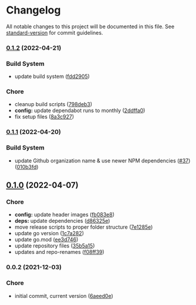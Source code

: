# Changelog

All notable changes to this project will be documented in this file. See [standard-version](https://github.com/conventional-changelog/standard-version) for commit guidelines.

### [0.1.2](https://github.com/davidsneighbour/hugo-opensearch/compare/v0.1.1...v0.1.2) (2022-04-21)


### Build System

* update build system ([fdd2905](https://github.com/davidsneighbour/hugo-opensearch/commit/fdd2905d9444551e40b7ddf7f1b2469461fbc013))


### Chore

* cleanup build scripts ([798deb3](https://github.com/davidsneighbour/hugo-opensearch/commit/798deb3e10041c903678fee370bf4d023a49c068))
* **config:** update dependabot runs to monthly ([2ddffa0](https://github.com/davidsneighbour/hugo-opensearch/commit/2ddffa0b14d361b3596714263e662adae7e83cb6))
* fix setup files ([8a3c927](https://github.com/davidsneighbour/hugo-opensearch/commit/8a3c9270054df15d65dd41477d7437641391d304))

### [0.1.1](https://github.com/davidsneighbour/hugo-opensearch/compare/v0.1.0...v0.1.1) (2022-04-20)


### Build System

* update Github organization name & use newer NPM dependencies ([#37](https://github.com/davidsneighbour/hugo-opensearch/issues/37)) ([010b3fd](https://github.com/davidsneighbour/hugo-opensearch/commit/010b3fd5757c06304eaafcd1f6bb3c2a4658c9c2))

## [0.1.0](https://github.com/davidsneighbour/hugo-opensearch/compare/v0.0.2...v0.1.0) (2022-04-07)


### Chore

* **config:** update header images ([fb083e8](https://github.com/davidsneighbour/hugo-opensearch/commit/fb083e8ba6ce90109a899e8213706d218f9d2d4b))
* **deps:** update dependencies ([d86325e](https://github.com/davidsneighbour/hugo-opensearch/commit/d86325e500845014c33db83c3d879f4bc2e321ba))
* move release scripts to proper folder structure ([7e1285e](https://github.com/davidsneighbour/hugo-opensearch/commit/7e1285ebc6f2ffbdb2316526226663d9c32ed1e5))
* update go version ([1c7a282](https://github.com/davidsneighbour/hugo-opensearch/commit/1c7a2823e2c7e0fc7291314fb479fa548e5e7bc1))
* update go.mod ([ee3d746](https://github.com/davidsneighbour/hugo-opensearch/commit/ee3d74622032d44e951e08dd52ca250c19e59505))
* update repository files ([35b5a15](https://github.com/davidsneighbour/hugo-opensearch/commit/35b5a1560235bf86411744192f1759df02b2ec18))
* updates and repo-renames ([f08ff39](https://github.com/davidsneighbour/hugo-opensearch/commit/f08ff3992eba18c1327e2a82598c2d7524bc6c96))

### 0.0.2 (2021-12-03)


### Chore

* initial commit, current version ([6aeed0e](https://github.com/davidsneighbour/hugo-opensearch/commit/6aeed0e2bc1450c07048fc201c6369e708523427))
